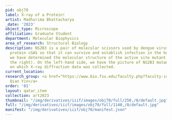 ```yaml
---
pid: obj70
label: X-ray of a Protein!
artist: Madhurima Bhattacharya
_date: '2023'
object_type: Microscope
affiliation: Graduate Student
department: Molecular Biophysics
area_of_research: Structural Biology
description: NS2B3 is a pair of molecular scissors used by dengue virus to cleave human
  protein cGAS so that it can survive and establish infection in the host cell. Here,
  we have determined the molecular structure of the active site mutant of NS2B3 (on
  the right). On the left-hand side, we have the picture of NS2B3 mutant protein crystals
  on which X-ray diffraction data was collected.
current_location:
research_group: <a href="https://www.bio.fsu.edu/faculty.php?faculty-id=yin">Dr.
  Qian Yin</a>
order: '01'
layout: qatar_item
collection: art2023
thumbnail: "/img/derivatives/iiif/images/obj70/full/250,/0/default.jpg"
full: "/img/derivatives/iiif/images/obj70/full/1140,/0/default.jpg"
manifest: "/img/derivatives/iiif/obj70/manifest.json"
---
```

